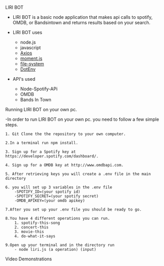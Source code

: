 LIRI BOT

- LIRI BOT is a basic node application that makes api calls to spotify, OMDB, or Bandsintown and returns results based on your search.

- LIRI BOT uses
    - node.js
    - javascript
    - [Axios]('https://www.npmjs.com/package/axios)
    - [moment.js]('https://momentjs.com/)
    - [file-system]('https://www.npmjs.com/package/file-system)
    - [DotEnv]('https://www.npmjs.com/package/dotenv)

- API's used
    - Node-Spotify-APi
    - OMDB
    - Bands In Town

Running LIRI BOT on your own pc.

-In order to run LIRI BOT on your own pc. you need to follow a few simple steps.

    1. Git Clone the the repository to your own computer.

    2.In a terminal run npm install.

    3. Sign up for a Spotify key at https://developer.spotify.com/dashboard/.

    4. Sign up for a OMDB key at http://www.omdbapi.com.

    5. After retrieving keys you will create a .env file in the main directory

    6. you will set up 3 variables in the .env file
        -SPOTIFY_ID=(your spotify id)
        -SPOTIFY_SECRET=(your spotify secret)
        -OMDB_APIKEY=(your omdb apikey)

    7.After you set up your .env file you should be ready to go.

    8.You have 4 different operations you can run.
        1. spotify-this-song
        2. concert-this
        3. movie-this
        4. do-what-it-says

    9.Open up your terminal and in the directory run 
        - node liri.js (a operation) (input)

Video Demonstrations